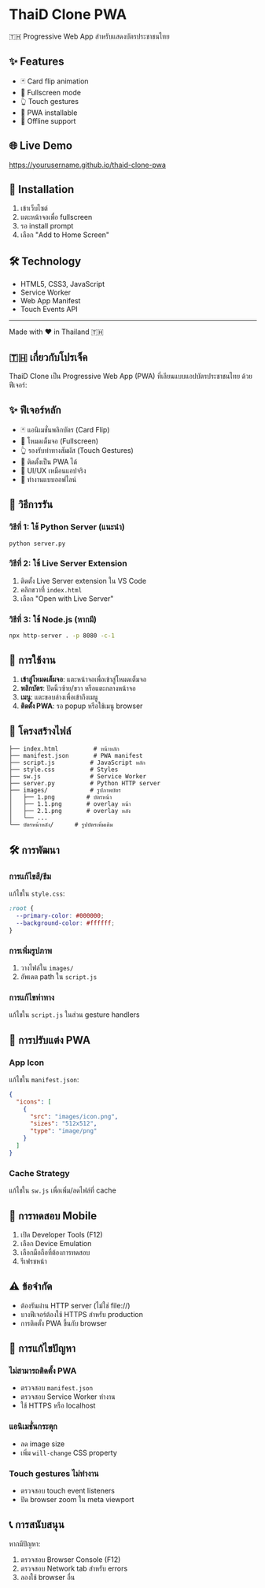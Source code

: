 # ThaiD Clone PWA

🇹🇭 Progressive Web App สำหรับแสดงบัตรประชาชนไทย

## ✨ Features

- 🃏 Card flip animation
- 📱 Fullscreen mode
- 👆 Touch gestures
- 🔄 PWA installable
- 📴 Offline support

## 🌐 Live Demo

https://yourusername.github.io/thaid-clone-pwa

## 📱 Installation

1. เข้าเว็บไซต์
2. แตะหน้าจอเพื่อ fullscreen
3. รอ install prompt
4. เลือก "Add to Home Screen"

## 🛠️ Technology

- HTML5, CSS3, JavaScript
- Service Worker
- Web App Manifest
- Touch Events API

---

Made with ❤️ in Thailand 🇹🇭

## 🇹🇭 เกี่ยวกับโปรเจ็ค

ThaiD Clone เป็น Progressive Web App (PWA) ที่เลียนแบบแอปบัตรประชาชนไทย ด้วยฟีเจอร์:

## ✨ ฟีเจอร์หลัก

- 🃏 แอนิเมชั่นพลิกบัตร (Card Flip)
- 📱 โหมดเต็มจอ (Fullscreen)
- 👆 รองรับท่าทางสัมผัส (Touch Gestures)
- 🔄 ติดตั้งเป็น PWA ได้
- 🎨 UI/UX เหมือนแอปจริง
- 📴 ทำงานแบบออฟไลน์

## 🚀 วิธีการรัน

### วิธีที่ 1: ใช้ Python Server (แนะนำ)

```bash
python server.py
```

### วิธีที่ 2: ใช้ Live Server Extension

1. ติดตั้ง Live Server extension ใน VS Code
2. คลิกขวาที่ `index.html`
3. เลือก "Open with Live Server"

### วิธีที่ 3: ใช้ Node.js (หากมี)

```bash
npx http-server . -p 8080 -c-1
```

## 📱 การใช้งาน

1. **เข้าสู่โหมดเต็มจอ**: แตะหน้าจอเพื่อเข้าสู่โหมดเต็มจอ
2. **พลิกบัตร**: ปัดนิ้วซ้าย/ขวา หรือแตะกลางหน้าจอ
3. **เมนู**: แตะขอบล่างเพื่อเข้าถึงเมนู
4. **ติดตั้ง PWA**: รอ popup หรือใช้เมนู browser

## 📁 โครงสร้างไฟล์

```
├── index.html          # หน้าหลัก
├── manifest.json       # PWA manifest
├── script.js          # JavaScript หลัก
├── style.css          # Styles
├── sw.js              # Service Worker
├── server.py          # Python HTTP server
├── images/            # รูปภาพบัตร
│   ├── 1.png         # บัตรหน้า
│   ├── 1.1.png       # overlay หน้า
│   ├── 2.1.png       # overlay หลัง
│   └── ...
└── บัตรหน้าหลัง/      # รูปบัตรเพิ่มเติม
```

## 🛠️ การพัฒนา

### การแก้ไขสี/ธีม

แก้ไขใน `style.css`:

```css
:root {
  --primary-color: #000000;
  --background-color: #ffffff;
}
```

### การเพิ่มรูปภาพ

1. วางไฟล์ใน `images/`
2. อัพเดต path ใน `script.js`

### การแก้ไขท่าทาง

แก้ไขใน `script.js` ในส่วน gesture handlers

## 🔧 การปรับแต่ง PWA

### App Icon

แก้ไขใน `manifest.json`:

```json
{
  "icons": [
    {
      "src": "images/icon.png",
      "sizes": "512x512",
      "type": "image/png"
    }
  ]
}
```

### Cache Strategy

แก้ไขใน `sw.js` เพื่อเพิ่ม/ลดไฟล์ที่ cache

## 📱 การทดสอบ Mobile

1. เปิด Developer Tools (F12)
2. เลือก Device Emulation
3. เลือกมือถือที่ต้องการทดสอบ
4. รีเฟรชหน้า

## ⚠️ ข้อจำกัด

- ต้องรันผ่าน HTTP server (ไม่ใช่ file://)
- บางฟีเจอร์ต้องใช้ HTTPS สำหรับ production
- การติดตั้ง PWA ขึ้นกับ browser

## 🐛 การแก้ไขปัญหา

### ไม่สามารถติดตั้ง PWA

- ตรวจสอบ `manifest.json`
- ตรวจสอบ Service Worker ทำงาน
- ใช้ HTTPS หรือ localhost

### แอนิเมชั่นกระตุก

- ลด image size
- เพิ่ม `will-change` CSS property

### Touch gestures ไม่ทำงาน

- ตรวจสอบ touch event listeners
- ปิด browser zoom ใน meta viewport

## 📞 การสนับสนุน

หากมีปัญหา:

1. ตรวจสอบ Browser Console (F12)
2. ตรวจสอบ Network tab สำหรับ errors
3. ลองใช้ browser อื่น
